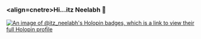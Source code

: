 ### <align=cnetre>Hi...itz Neelabh 👋</align>

<!--
**itz-Neelabh/itz-Neelabh** is a ✨ _special_ ✨ repository because its `README.md` (this file) appears on your GitHub profile.

Here are some ideas to get you started:

- 🔭 I’m currently working on ...
- 🌱 I’m currently learning ...
- 👯 I’m looking to collaborate on ...
- 🤔 I’m looking for help with ...
- 💬 Ask me about ...
- 📫 How to reach me: ...
- 😄 Pronouns: ...
- ⚡ Fun fact: ...
-->
[![An image of @itz_neelabh's Holopin badges, which is a link to view their full Holopin profile](https://holopin.me/itz_neelabh)](https://holopin.io/@itz_neelabh)
